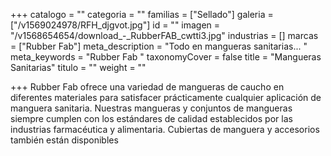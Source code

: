 +++
catalogo = ""
categoria = ""
familias = ["Sellado"]
galeria = ["/v1569024978/RFH_djgvot.jpg"]
id = ""
imagen = "/v1568654654/download_-_RubberFAB_cwtti3.jpg"
industrias = []
marcas = ["Rubber Fab"]
meta_description = "Todo en mangueras sanitarias... "
meta_keywords = "Rubber Fab "
taxonomyCover = false
title = "Mangueras Sanitarias"
titulo = ""
weight = ""

+++
Rubber Fab ofrece una variedad de mangueras de caucho en diferentes materiales para satisfacer prácticamente cualquier aplicación de manguera sanitaria. Nuestras mangueras y conjuntos de mangueras siempre cumplen con los estándares de calidad establecidos por las industrias farmacéutica y alimentaria. Cubiertas de manguera y accesorios también están disponibles